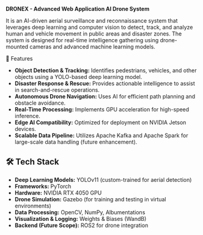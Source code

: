 **DRONEX - Advanced Web Application AI Drone System**

It is an AI-driven aerial surveillance and reconnaissance system that leverages deep learning and computer vision to detect, track, and analyze human and vehicle movement in public areas and disaster zones. The system is designed for real-time intelligence gathering using drone-mounted cameras and advanced machine learning models.

📌 Features
- **Object Detection & Tracking:** Identifies pedestrians, vehicles, and other objects using a YOLO-based deep learning model.
- **Disaster Response & Rescue:** Provides actionable intelligence to assist in search-and-rescue operations.
- **Autonomous Drone Navigation:** Uses AI for efficient path planning and obstacle avoidance.
- **Real-Time Processing:** Implements GPU acceleration for high-speed inference.
- **Edge AI Compatibility:** Optimized for deployment on NVIDIA Jetson devices.
- **Scalable Data Pipeline:** Utilizes Apache Kafka and Apache Spark for large-scale data handling (future enhancement).

## 🛠️ Tech Stack
- **Deep Learning Models:** YOLOv11 (custom-trained for aerial detection)
- **Frameworks:** PyTorch
- **Hardware:** NVIDIA RTX 4050 GPU
- **Drone Simulation:** Gazebo  (for training and testing in virtual environments)
- **Data Processing:** OpenCV, NumPy, Albumentations
- **Visualization & Logging:** Weights & Biases (WandB)
- **Backend (Future Scope):** ROS2 for drone integration
